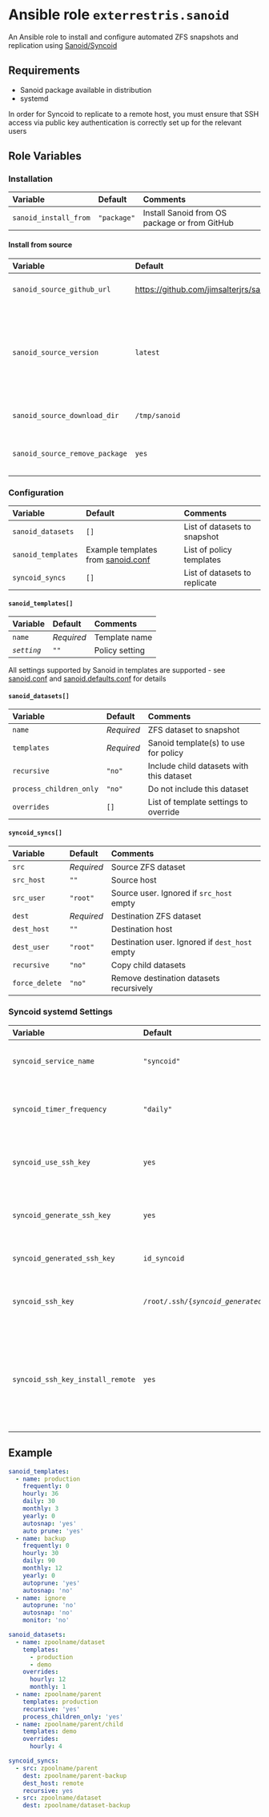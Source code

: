 # Ansible role `exterrestris.sanoid`

An Ansible role to install and configure automated ZFS snapshots and replication using [Sanoid/Syncoid](https://github.com/jimsalterjrs/sanoid)

## Requirements

- Sanoid package available in distribution
- systemd

In order for Syncoid to replicate to a remote host, you must ensure that SSH access via public key authentication is correctly set up for the relevant users

## Role Variables

### Installation
| Variable | Default | Comments |
| :--- | :--- | :--- |
| `sanoid_install_from` | `"package"` | Install Sanoid from OS package or from GitHub |

#### Install from source
| Variable | Default | Comments |
| :--- | :--- | :--- |
| `sanoid_source_github_url` | https://github.com/jimsalterjrs/sanoid | GitHub repo to clone |
| `sanoid_source_version` | `latest` | Git branch, tag or commit to checkout. `latest` will select the most recent release |
| `sanoid_source_download_dir` | `/tmp/sanoid` | Directory to clone repo to |
| `sanoid_source_remove_package` | `yes` | Remove the OS package if installed |

### Configuration
| Variable | Default | Comments |
| :--- | :--- | :--- |
| `sanoid_datasets` | `[]` | List of datasets to snapshot |
| `sanoid_templates` | Example templates from [sanoid.conf](https://github.com/jimsalterjrs/sanoid/blob/master/sanoid.conf) | List of policy templates |
| `syncoid_syncs` | `[]` | List of datasets to replicate |

#### `sanoid_templates[]`
| Variable | Default | Comments |
| :--- | :--- | :--- |
| `name` | *Required* | Template name |
| *`setting`* | `""` | Policy setting |

All settings supported by Sanoid in templates are supported - see [sanoid.conf](https://github.com/jimsalterjrs/sanoid/blob/master/sanoid.conf) and [sanoid.defaults.conf](https://github.com/jimsalterjrs/sanoid/blob/master/sanoid.defaults.conf) for details

#### `sanoid_datasets[]`
| Variable | Default | Comments |
| :--- | :--- | :--- |
| `name` | *Required* | ZFS dataset to snapshot |
| `templates` | *Required* | Sanoid template(s) to use for policy |
| `recursive` | `"no"` | Include child datasets with this dataset |
| `process_children_only` | `"no"` | Do not include this dataset |
| `overrides` | `[]` | List of template settings to override |

#### `syncoid_syncs[]`
| Variable | Default | Comments |
| :--- | :--- | :--- |
| `src` | *Required* | Source ZFS dataset |
| `src_host` | `""` | Source host |
| `src_user` | `"root"` | Source user. Ignored if `src_host` empty |
| `dest` | *Required* | Destination ZFS dataset |
| `dest_host` | `""` | Destination host |
| `dest_user` | `"root"` | Destination user. Ignored if `dest_host` empty |
| `recursive` | `"no"` | Copy child datasets |
| `force_delete` | `"no"` | Remove destination datasets recursively |

### Syncoid systemd Settings
| Variable | Default | Comments |
| :--- | :--- | :--- |
| `syncoid_service_name` | `"syncoid"` | systemd service name for Syncoid |
| `syncoid_timer_frequency` | `"daily"` | systemd service frequency for Syncoid |
| `syncoid_use_ssh_key` | `yes` | Use an SSH key to login to remote hosts | 
| `syncoid_generate_ssh_key` | `yes` | Generate an SSH key for Syncoid to use | 
| `syncoid_generated_ssh_key` | `id_syncoid` | Name of generated SSH key | 
| `syncoid_ssh_key` | `/root/.ssh/{`*`syncoid_generated_ssh_key`*`\|id_rsa}` | Path to SSH key for Syncoid to use |
| `syncoid_ssh_key_install_remote` | `yes` | Install specified SSH key on remote hosts. Requires remote hosts to be defined in inventory | 

## Example

```Yaml
sanoid_templates:
  - name: production
    frequently: 0
    hourly: 36
    daily: 30
    monthly: 3
    yearly: 0
    autosnap: 'yes'
    auto prune: 'yes'
  - name: backup
    frequently: 0
    hourly: 30
    daily: 90
    monthly: 12
    yearly: 0
    autoprune: 'yes'
    autosnap: 'no'
  - name: ignore
    autoprune: 'no'
    autosnap: 'no'
    monitor: 'no'

sanoid_datasets:
  - name: zpoolname/dataset
    templates:
      - production
      - demo
    overrides:
      hourly: 12
      monthly: 1
  - name: zpoolname/parent
    templates: production
    recursive: 'yes'
    process_children_only: 'yes'
  - name: zpoolname/parent/child
    templates: demo
    overrides:
      hourly: 4

syncoid_syncs:
  - src: zpoolname/parent
    dest: zpoolname/parent-backup
    dest_host: remote
    recursive: yes
  - src: zpoolname/dataset
    dest: zpoolname/dataset-backup
```
